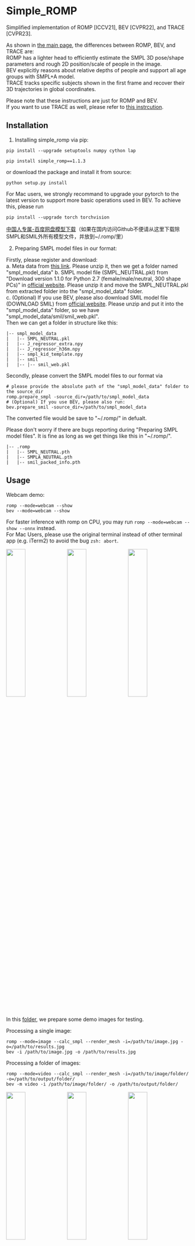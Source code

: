 # Simple_ROMP

Simplified implementation of ROMP [ICCV21], BEV [CVPR22], and TRACE [CVPR23].

As shown in [the main page](https://github.com/Arthur151/ROMP), the differences between ROMP, BEV, and TRACE are:  
ROMP has a lighter head to efficiently estimate the SMPL 3D pose/shape parameters and rough 2D position/scale of people in the image.  
BEV explicitly reasons about relative depths of people and support all age groups with SMPL+A model.  
TRACE tracks specific subjects shown in the first frame and recover their 3D trajectories in global coordinates.  

Please note that these instructions are just for ROMP and BEV.   
If you want to use TRACE as well, please refer to [this instrcution](trace2/README.md). 

## Installation

1. Installing simple_romp via pip:

```
pip install --upgrade setuptools numpy cython lap
```

```
pip install simple_romp==1.1.3
```
or download the package and install it from source:
```
python setup.py install
```

For Mac users, we strongly recommand to upgrade your pytorch to the latest version to support more basic operations used in BEV. To achieve this, please run
```
pip install --upgrade torch torchvision
```

[中国人专属-百度网盘模型下载](https://pan.baidu.com/s/1OuEpHr8assuX4UHJYeppRw?pwd=jm9i)（如果在国内访问Github不便请从这里下载除SMPL和SMIL外所有模型文件，并放到~/.romp/里）

2. Preparing SMPL model files in our format:

Firstly, please register and download:  
a. Meta data from [this link](https://github.com/Arthur151/ROMP/releases/download/V2.0/smpl_model_data.zip). Please unzip it, then we get a folder named "smpl_model_data"
b. SMPL model file (SMPL_NEUTRAL.pkl) from "Download version 1.1.0 for Python 2.7 (female/male/neutral, 300 shape PCs)" in [official website](https://smpl.is.tue.mpg.de/). Please unzip it and move the SMPL_NEUTRAL.pkl from extracted folder into the "smpl_model_data" folder.      
c. (Optional) If you use BEV, please also download SMIL model file (DOWNLOAD SMIL) from [official website](https://www.iosb.fraunhofer.de/en/competences/image-exploitation/object-recognition/sensor-networks/motion-analysis.html). Please unzip and put it into the "smpl_model_data" folder, so we have "smpl_model_data/smil/smil_web.pkl".   
Then we can get a folder in structure like this:  
```
|-- smpl_model_data
|   |-- SMPL_NEUTRAL.pkl
|   |-- J_regressor_extra.npy
|   |-- J_regressor_h36m.npy
|   |-- smpl_kid_template.npy
|   |-- smil
|   |-- |-- smil_web.pkl
```

Secondly, please convert the SMPL model files to our format via  
```
# please provide the absolute path of the "smpl_model_data" folder to the source_dir 
romp.prepare_smpl -source_dir=/path/to/smpl_model_data
# (Optional) If you use BEV, please also run:
bev.prepare_smil -source_dir=/path/to/smpl_model_data
```
The converted file would be save to "~/.romp/" in defualt. 

Please don't worry if there are bugs reporting during "Preparing SMPL model files". It is fine as long as we get things like this in "~/.romp/".
```
|-- .romp
|   |-- SMPL_NEUTRAL.pth
|   |-- SMPLA_NEUTRAL.pth
|   |-- smil_packed_info.pth
```

## Usage

Webcam demo:
```
romp --mode=webcam --show 
bev --mode=webcam --show
```
For faster inference with romp on CPU, you may run `romp --mode=webcam --show --onnx` instead.  
For Mac Users, please use the original terminal instead of other terminal app (e.g. iTerm2) to avoid the bug `zsh: abort`.

<p float="center">
  <img src="../../assets/demo/animation/image_demo2-min.gif" width="32%" />
  <img src="../../assets/demo/animation/Solvay_conference_1927_all_people.png" width="32%" />
  <img src="../../assets/demo/animation/conference_mesh_rotating.gif" width="32%" /></div>
</p>
</p>

In this [folder](https://github.com/Arthur151/ROMP/tree/assets/demo/BEV_demo_images), we prepare some demo images for testing.

Processing a single image:
```
romp --mode=image --calc_smpl --render_mesh -i=/path/to/image.jpg -o=/path/to/results.jpg
bev -i /path/to/image.jpg -o /path/to/results.jpg
```

Processing a folder of images:
```
romp --mode=video --calc_smpl --render_mesh -i=/path/to/image/folder/ -o=/path/to/output/folder/
bev -m video -i /path/to/image/folder/ -o /path/to/output/folder/
```
<p float="center">
  <img src="../../assets/demo/animation/c1_results_compressed.gif" width="32%" />
  <img src="../../assets/demo/animation/c4_results_compressed.gif" width="32%" />
  <img src="../../assets/demo/animation/c0_results_compressed.gif" width="32%" />
</p>

Processing a video:
```
romp --mode=video --calc_smpl --render_mesh -i=/path/to/video.mp4 -o=/path/to/output/folder/results.mp4 --save_video
bev -m video -i /path/to/video.mp4 -o /path/to/output/folder/results.mp4 --save_video
```

Common optional functions:
```
# show the results during processing image / video, add:
--show

# items you want to visualized, including mesh,pj2d,j3d,mesh_bird_view,mesh_side_view,center_conf,rotate_mesh. Please add if you want to see more:
--show_items=mesh,mesh_bird_view
```

ROMP only optional functions:
```
# to smooth the results in webcam / video processing, add: (the smaller the smooth_coeff (sc) is, the smoother the motion would be) 
-t -sc=3.

# to use the onnx version of ROMP for faster inference, please add:
--onnx

# to show the largest person only (remove the small subjects in background), add:
--show_largest 
```
<p float="center">
<img src="../../assets/demo/animation/video_demo_nofp.gif" width="32%" />
  <img src="../../assets/demo/animation/video_demo_fp.gif" width="40%" />
</p>
More options, see `romp -h`

Note that if you are using CPU for ROMP inference, we highly recommand to add `--onnx` for much faster speed.

### Calling as python lib

Both ROMP and BEV can be called as a python lib for further development.

```
import romp
settings = romp.main.default_settings 
# settings is just a argparse Namespace. To change it, for instance, you can change mode via
# settings.mode='video'
romp_model = romp.ROMP(settings)
outputs = romp_model(cv2.imread('path/to/image.jpg')) # please note that we take the input image in BGR format (cv2.imread).

import bev
settings = bev.main.default_settings
# settings is just a argparse Namespace. To change it, for instance, you can change mode via
# settings.mode='video'
bev_model = bev.BEV(settings)
outputs = bev_model(cv2.imread('path/to/image.jpg')) # please note that we take the input image in BGR format (cv2.imread).
```

### Export motion to .fbx / .glb / .bvh

Please refer to [export.md](doc/export.md) for details.

### Convert checkpoints
To convert the trained ROMP model '.pkl' (like ROMP.pkl) to simple-romp '.pth' model, please run
```
cd /path/to/ROMP/simple_romp/
python tools/convert_checkpoints.py ROMP.pkl ROMP.pth
```

### How to load the results saved in .npz file

```
import numpy as np
results = np.load('/path/to/results.npz',allow_pickle=True)['results'][()]
```

### Joints in output .npz file

We generate 2D/3D position of 71 joints from estimated 3D body meshes.   
The 71 joints are 24 SMPL joints + 30 extra joints + 17 h36m joints:
```
SMPL_24 = {
'Pelvis_SMPL':0, 'L_Hip_SMPL':1, 'R_Hip_SMPL':2, 'Spine_SMPL': 3, 'L_Knee':4, 'R_Knee':5, 'Thorax_SMPL': 6, 'L_Ankle':7, 'R_Ankle':8,'Thorax_up_SMPL':9,
'L_Toe_SMPL':10, 'R_Toe_SMPL':11, 'Neck': 12, 'L_Collar':13, 'R_Collar':14, 'Jaw':15, 'L_Shoulder':16, 'R_Shoulder':17,
'L_Elbow':18, 'R_Elbow':19, 'L_Wrist': 20, 'R_Wrist': 21, 'L_Hand':22, 'R_Hand':23}
SMPL_EXTRA_30 = {
'Nose':24, 'R_Eye':25, 'L_Eye':26, 'R_Ear': 27, 'L_Ear':28,
'L_BigToe':29, 'L_SmallToe': 30, 'L_Heel':31, 'R_BigToe':32,'R_SmallToe':33, 'R_Heel':34,
'L_Hand_thumb':35, 'L_Hand_index': 36, 'L_Hand_middle':37, 'L_Hand_ring':38, 'L_Hand_pinky':39,
'R_Hand_thumb':40, 'R_Hand_index':41,'R_Hand_middle':42, 'R_Hand_ring':43, 'R_Hand_pinky': 44,
'R_Hip': 45, 'L_Hip':46, 'Neck_LSP':47, 'Head_top':48, 'Pelvis':49, 'Thorax_MPII':50,
'Spine_H36M':51, 'Jaw_H36M':52, 'Head':53}
```
H36m 17 joints are just regressed them for fair comparison with previous methods. I am not sure their precise joint names.


## Copyright

Codes released under MIT license. All rights reserved by Yu Sun.
